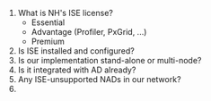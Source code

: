 1. What is NH's ISE license? 
	- Essential
	- Advantage (Profiler, PxGrid, ...)
	- Premium
2. Is ISE installed and configured?
3. Is our implementation stand-alone or multi-node?
4. Is it integrated with AD already?
5. Any ISE-unsupported NADs in our network?
6. 